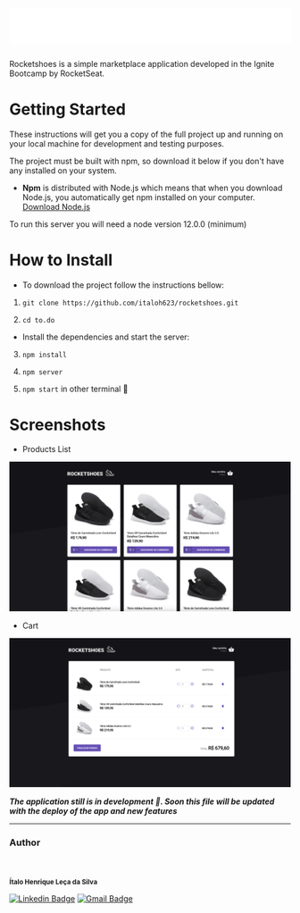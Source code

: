 <h1 align="center">

<img src="https://raw.githubusercontent.com/italoh623/rocketshoes/master/src/assets/images/logo.svg" alt="rocketshoes" />

</h1>

Rocketshoes is a simple marketplace application developed in the Ignite Bootcamp by RocketSeat.


# Getting Started 

These instructions will get you a copy of the full project up and running on your local machine for development and testing purposes.

The project must be built with npm, so download it below if you don't have any installed on your system.

* **Npm** is distributed with Node.js which means that when you download Node.js, you automatically get npm installed on your computer. [Download Node.js](https://nodejs.org/en/download/)

To run this server you will need a node version 12.0.0 (minimum) 

# How to Install

* To download the project follow the instructions bellow:


1. `git clone https://github.com/italoh623/rocketshoes.git`

2. `cd to.do`

* Install the dependencies and start the server:

3. `npm install`

4. `npm server`

5. `npm start` in other terminal 🥳

# Screenshots 

* Products List

![](https://raw.githubusercontent.com/italoh623/rocketshoes/master/screenshots/products_list.png)

* Cart

![](https://raw.githubusercontent.com/italoh623/rocketshoes/master/screenshots/cart.png)

***The application still is in development 🚧. Soon this file will be updated with the deploy of the app and new features***

---
### Author



<img style="border-radius: 50%;" src="https://github.com/italoh623.png" width="80px;" alt="" />


<sub><b>Ítalo Henrique Leça da Silva</b></sub>

[![Linkedin Badge](https://img.shields.io/badge/-@italo-blue?style=flat-square&logo=Linkedin&logoColor=white&link=https://www.linkedin.com/in/gitirana/)](https://www.linkedin.com/in/italo-leca/) [![Gmail Badge](https://img.shields.io/badge/-italohenrique014@gmail.com-c14438?style=flat-square&logo=Gmail&logoColor=white&link=mailto:italohenrique014@gmail.com)](mailto:italohenrique014@gmail.com)

